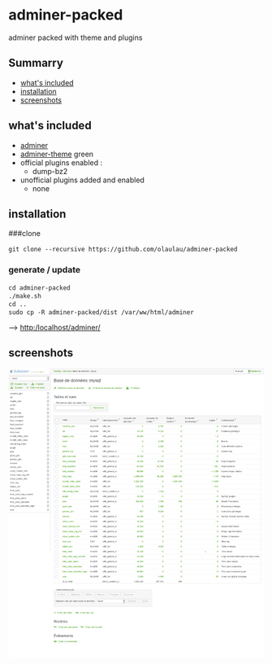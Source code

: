 # adminer-packed
adminer packed with theme and plugins

## Summarry
- [what's included](#what-s-included)  
- [installation](#installation)  
- [screenshots](#screenshots)  


## what's included
- [adminer](https://github.com/vrana/adminer)
- [adminer-theme](https://github.com/pematon/adminer-theme) green
- official plugins enabled :
    - dump-bz2
- unofficial plugins added and enabled
    - none
    


## installation

###clone
```
git clone --recursive https://github.com/olaulau/adminer-packed
```

### generate / update

```
cd adminer-packed
./make.sh
cd ..
sudo cp -R adminer-packed/dist /var/ww/html/adminer
```
--> [http:/localhost/adminer/](http:/localhost/adminer/)


## screenshots
![Image of Adminer](doc/adminer.png)
